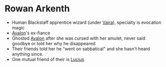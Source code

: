 # Rowan Arkenth
- Human Blackstaff apprentice wizard (under [Vajra](NPCs/Living/Vajra.md)), specialty is evocation magic
- [Avalon](PCs/Current/Avalon.md)'s ex-fiance
- Ghosted [Avalon](PCs/Current/Avalon.md) after she was cursed with her amulet, never said goodbye or told her why he disappeared
- Their friends told her he "went on sabbatical" and she hasn't heard anything since.
- One mutual friend of their is [Lucius](NPCs/Living/Lucius.md)